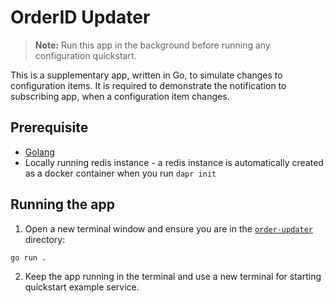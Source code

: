 # OrderID Updater

> **Note:** Run this app in the background before running any configuration quickstart.

This is a supplementary app, written in Go, to simulate changes to configuration items. It is required to demonstrate the notification to subscribing app, when a configuration item changes.

## Prerequisite

* [Golang](https://go.dev/doc/install)
* Locally running redis instance - a redis instance is automatically created as a docker container when you run `dapr init`

## Running the app

1. Open a new terminal window and ensure you are in the [`order-updater`](./) directory:

```bash
go run .
```

2. Keep the app running in the terminal and use a new terminal for starting quickstart example service.
